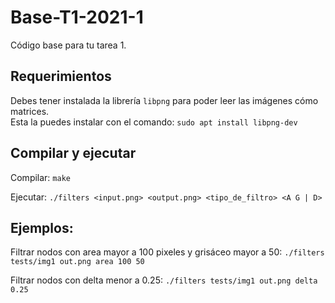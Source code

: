 # Base-T1-2021-1
Código base para tu tarea 1.

## Requerimientos
Debes tener instalada la librería `libpng` para poder leer las imágenes cómo matrices.  
Esta la puedes instalar con el comando:
```sudo apt install libpng-dev```

## Compilar y ejecutar
Compilar:
```make```

Ejecutar:
```./filters <input.png> <output.png> <tipo_de_filtro> <A G | D>```

## Ejemplos:
Filtrar nodos con area mayor a 100 pixeles y grisáceo mayor a 50:
```./filters tests/img1 out.png area 100 50```

Filtrar nodos con delta menor a 0.25:
```./filters tests/img1 out.png delta 0.25```
